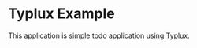 # Typlux Example

This application is simple todo application using [Typlux](https://github.com/niba1122/typlux).
